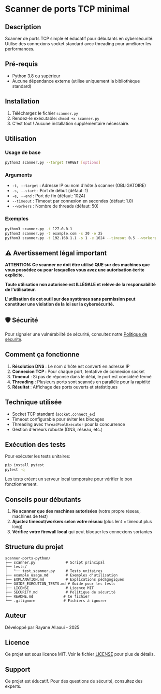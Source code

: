 # Scanner de ports TCP minimal

## Description

Scanner de ports TCP simple et éducatif pour débutants en cybersécurité.
Utilise des connexions socket standard avec threading pour améliorer les performances.

## Pré-requis

- Python 3.8 ou supérieur
- Aucune dépendance externe (utilise uniquement la bibliothèque standard)

## Installation

1. Téléchargez le fichier `scanner.py`
2. Rendez-le exécutable: `chmod +x scanner.py`
3. C'est tout ! Aucune installation supplémentaire nécessaire.

## Utilisation

### Usage de base
```bash
python3 scanner.py --target TARGET [options]
```

### Arguments
- `-t, --target` : Adresse IP ou nom d'hôte à scanner (OBLIGATOIRE)
- `-s, --start` : Port de début (défaut: 1)
- `-e, --end` : Port de fin (défaut: 1024)
- `--timeout` : Timeout par connexion en secondes (défaut: 1.0)
- `--workers` : Nombre de threads (défaut: 50)

### Exemples
```bash
python3 scanner.py -t 127.0.0.1
python3 scanner.py -t example.com -s 20 -e 25
python3 scanner.py -t 192.168.1.1 -s 1 -e 1024 --timeout 0.5 --workers 20
```

## ⚠️ Avertissement légal important

**ATTENTION: Ce scanner ne doit être utilisé QUE sur des machines que vous possédez ou pour lesquelles vous avez une autorisation écrite explicite.**

**Toute utilisation non autorisée est ILLÉGALE et relève de la responsabilité de l'utilisateur.**

**L'utilisation de cet outil sur des systèmes sans permission peut constituer une violation de la loi sur la cybersécurité.**

## 🛡️ Sécurité

Pour signaler une vulnérabilité de sécurité, consultez notre [Politique de sécurité](SECURITY.md).

## Comment ça fonctionne

1. **Résolution DNS** : Le nom d'hôte est converti en adresse IP
2. **Connexion TCP** : Pour chaque port, tentative de connexion socket
3. **Timeout** : Si pas de réponse dans le délai, le port est considéré fermé
4. **Threading** : Plusieurs ports sont scannés en parallèle pour la rapidité
5. **Résultat** : Affichage des ports ouverts et statistiques

## Technique utilisée

- Socket TCP standard (`socket.connect_ex`)
- Timeout configurable pour éviter les blocages
- Threading avec `ThreadPoolExecutor` pour la concurrence
- Gestion d'erreurs robuste (DNS, réseau, etc.)

## Exécution des tests

Pour exécuter les tests unitaires:

```bash
pip install pytest
pytest -q
```

Les tests créent un serveur local temporaire pour vérifier le bon fonctionnement.

## Conseils pour débutants

1. **Ne scanner que des machines autorisées** (votre propre réseau, machines de test)
2. **Ajustez timeout/workers selon votre réseau** (plus lent = timeout plus long)
3. **Vérifiez votre firewall local** qui peut bloquer les connexions sortantes

## Structure du projet

```
scanner-ports-python/
├── scanner.py              # Script principal
├── tests/
│   └── test_scanner.py     # Tests unitaires
├── example_usage.md        # Exemples d'utilisation
├── EXPLANATION.md          # Explications pédagogiques
├── GUIDE_EXECUTION_TESTS.md # Guide pour les tests
├── LICENSE                 # Licence MIT
├── SECURITY.md             # Politique de sécurité
├── README.md              # Ce fichier
└── .gitignore             # Fichiers à ignorer
```

## Auteur

Développé par Rayane Allaoui - 2025

## Licence

Ce projet est sous licence MIT. Voir le fichier [LICENSE](LICENSE) pour plus de détails.

## Support

Ce projet est éducatif. Pour des questions de sécurité, consultez des experts.
